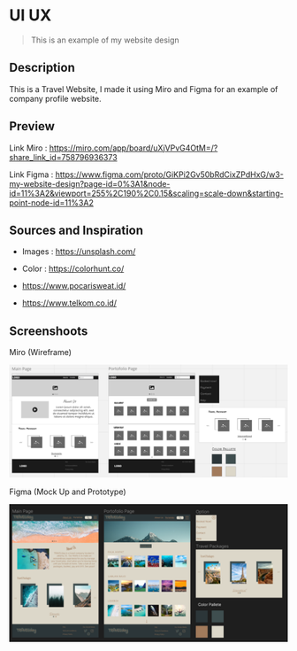 # UI UX

> This is an example of my website design

## Description

This is a Travel Website, I made it using Miro and Figma for an example of company profile website.

## Preview

Link Miro : https://miro.com/app/board/uXjVPvG4OtM=/?share_link_id=758796936373

Link Figma : https://www.figma.com/proto/GiKPi2Gv50bRdCixZPdHxG/w3-my-website-design?page-id=0%3A1&node-id=11%3A2&viewport=255%2C190%2C0.15&scaling=scale-down&starting-point-node-id=11%3A2

## Sources and Inspiration

- Images : https://unsplash.com/
- Color : https://colorhunt.co/

- https://www.pocarisweat.id/
- https://www.telkom.co.id/

## Screenshoots

Miro (Wireframe)

![Screenshoots Miro 3](assets/scmiro3.png)

Figma (Mock Up and Prototype)

![Screenshoots Figma 3](assets/scfigma3.png)
